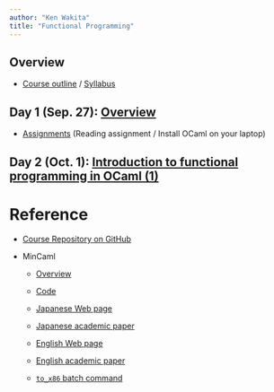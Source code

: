 ```yaml
---
author: "Ken Wakita"
title: "Functional Programming"
---
```


## Overview

- [Course outline](/fp2018/slide/00-outline.html) / [Syllabus](/fp2018/pdf/syllabus.pdf)

## Day 1 (Sep. 27): [Overview](/fp2018/slide/01-overview.html)

- [Assignments](/fp2018/slide/01-overview.html#assignments) (Reading assignment / Install OCaml on your laptop)

## Day 2 (Oct. 1): [Introduction to functional programming in OCaml (1)](/fp2018/slide/02-ocaml1.html)

<!--


- [Coding Assignment](/fp2018/page/assignment1.html) --- A few pages added on Sep. 30.  They reflect some of the questions raised during the class.

## Day 3 (Oct. 4): [Introduction to functional programming in OCaml (2)](/fp2018/slide/03-ocaml2.html)

## Day 4 (Oct. 11): [OCaml tools and standard libraries](/fp2018/slide/04-ocaml3.html) / [Examples](https://github.com/wakita/fp2018/tree/master/fp04/)

## Day 5 (Oct. 15): [Min-caml organization](/fp2018/slide/05-mincaml.html)

## Day 6 (Oct. 18): [Lexer / Parser / Abstract Syntax Tree](/fp2018/slide/06-parser.html) -- Reading assignment on Unification (see the slide)

## Day 7 (Oct. 22): [Typing](/fp2018/slide/07-typing.html), [A sample quiz](/fp2018/quiz/1019-unification.html)

## Day 8 (Oct. 25): [K-Normalization and $\alpha$ conversion](/fp2018/slide/08-knf.html), [Quiz](/fp2018/quiz/1023-unification.html)

## Day 9 (Oct. 29): [Optimization 1](/fp2018/slide/09-optimize.html), Checkout the [`ocamlinit.ml`](https://github.com/wakita/fp2018/blob/master/ocamlinit.ml) file.

## Day 10 (Nov. 1): [Optimization 2](/fp2018/slide/10-optimize.html)

## Day 11 (Nov. 3): [Closure Conversion](/fp2018/slide/11-closure.html) -- [Assignment](/fp2018/page/assignment3.html)
## Day 12 (Nov. 5): [Implementation of Closure Conversion](/fp2018/slide/12-closure.html)

## Day 13 (Nov. 8): [Virutal Code Generation](/fp2018/slide/13-virtual.html), [Register Allocation](/fp2018/slide/13-register.html)

## Day 14 (Nov. 12): [Register Allocation](/fp2018/slide/13-register.html) + small assignment to be announced on OCW-i
-->

# Reference

- [Course Repository on GitHub](https://github.com/wakita/fp2018)

- MinCaml
    - [Overview](/fp2018/mincaml/overview.pdf)

    - [Code](https://github.com/esumii/min-caml)

    - [Japanese Web page](http://esumii.github.io/min-caml/ )

    - [Japanese academic paper](http://esumii.github.io/min-caml/jpaper.pdf)

    - [English Web page](http://esumii.github.io/min-caml/index-e.html)

    - [English academic paper](http://esumii.github.io/min-caml/paper.pdf)

    - [`to_x86` batch command](https://github.com/wakita/fp2018/issues/1)
